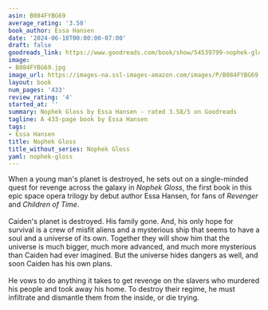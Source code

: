 ```yaml
---
asin: B084FYBG69
average_rating: '3.58'
book_author: Essa Hansen
date: '2024-06-18T00:00:00-07:00'
draft: false
goodreads_link: https://www.goodreads.com/book/show/54539799-nophek-gloss
image:
- B084FYBG69.jpg
image_url: https://images-na.ssl-images-amazon.com/images/P/B084FYBG69.01._SCLZZZZZZZ.jpg
layout: book
num_pages: '433'
review_rating: '4'
started_at: ''
summary: Nophek Gloss by Essa Hansen - rated 3.58/5 on Goodreads
tagline: A 433-page book by Essa Hansen
tags:
- Essa Hansen
title: Nophek Gloss
title_without_series: Nophek Gloss
yaml: nophek-gloss
---
```


When a young man's planet is destroyed, he sets out on a single-minded quest for revenge across the galaxy in <i>Nophek Gloss</i>, the first book in this epic space opera trilogy by debut author Essa Hansen, for fans of <i>Revenger</i> and <i>Children of Time</i>.<br /><br />Caiden's planet is destroyed. His family gone. And, his only hope for survival is a crew of misfit aliens and a mysterious ship that seems to have a soul and a universe of its own. Together they will show him that the universe is much bigger, much more advanced, and much more mysterious than Caiden had ever imagined. But the universe hides dangers as well, and soon Caiden has his own plans.<br /><br />He vows to do anything it takes to get revenge on the slavers who murdered his people and took away his home. To destroy their regime, he must infiltrate and dismantle them from the inside, or die trying.